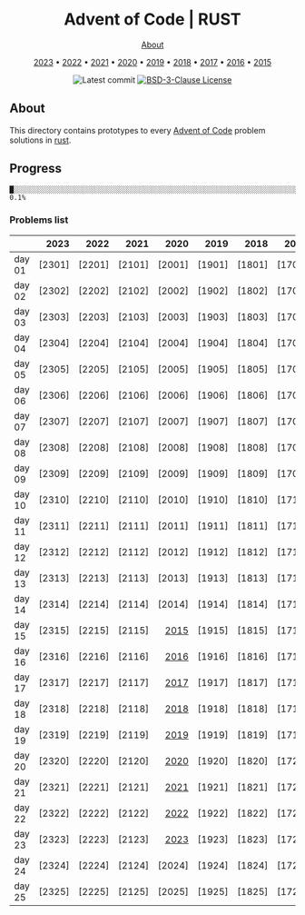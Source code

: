 <div align="center">

# Advent of Code | RUST

[About](#about)

[2023] • [2022] • [2021] • [2020] • [2019] • [2018] • [2017] • [2016] • [2015]

![Latest commit](https://img.shields.io/github/last-commit/damienpichard/aoc/main?style=for-the-badge)
[![BSD-3-Clause License](https://img.shields.io/badge/LICENSE-BSD--3--Clause-red?style=for-the-badge)](./LICENSE)

</div>


## About
This directory contains prototypes to every [Advent of Code] problem solutions in [rust].


## Progress
```
█░░░░░░░░░░░░░░░░░░░░░░░░░░░░░░░░░░░░░░░░░░░░░░░░░░░░░░░░░░░░░░░░░░░░░░░░░░░ 0.1%
```


### Problems list
|        |   2023 |   2022 |   2021 |   2020 |   2019 |   2018 |   2017 |   2016 |   2015 |
|--------|-------:|-------:|-------:|-------:|-------:|-------:|-------:|-------:|-------:|
| day 01 | [2301] | [2201] | [2101] | [2001] | [1901] | [1801] | [1701] | [1601] | [1501] |
| day 02 | [2302] | [2202] | [2102] | [2002] | [1902] | [1802] | [1702] | [1602] | [1502] |
| day 03 | [2303] | [2203] | [2103] | [2003] | [1903] | [1803] | [1703] | [1603] | [1503] |
| day 04 | [2304] | [2204] | [2104] | [2004] | [1904] | [1804] | [1704] | [1604] | [1504] |
| day 05 | [2305] | [2205] | [2105] | [2005] | [1905] | [1805] | [1705] | [1605] | [1505] |
| day 06 | [2306] | [2206] | [2106] | [2006] | [1906] | [1806] | [1706] | [1606] | [1506] |
| day 07 | [2307] | [2207] | [2107] | [2007] | [1907] | [1807] | [1707] | [1607] | [1507] |
| day 08 | [2308] | [2208] | [2108] | [2008] | [1908] | [1808] | [1708] | [1608] | [1508] |
| day 09 | [2309] | [2209] | [2109] | [2009] | [1909] | [1809] | [1709] | [1609] | [1509] |
| day 10 | [2310] | [2210] | [2110] | [2010] | [1910] | [1810] | [1710] | [1610] | [1510] |
| day 11 | [2311] | [2211] | [2111] | [2011] | [1911] | [1811] | [1711] | [1611] | [1511] |
| day 12 | [2312] | [2212] | [2112] | [2012] | [1912] | [1812] | [1712] | [1612] | [1512] |
| day 13 | [2313] | [2213] | [2113] | [2013] | [1913] | [1813] | [1713] | [1613] | [1513] |
| day 14 | [2314] | [2214] | [2114] | [2014] | [1914] | [1814] | [1714] | [1614] | [1514] |
| day 15 | [2315] | [2215] | [2115] | [2015] | [1915] | [1815] | [1715] | [1615] | [1515] |
| day 16 | [2316] | [2216] | [2116] | [2016] | [1916] | [1816] | [1716] | [1616] | [1516] |
| day 17 | [2317] | [2217] | [2117] | [2017] | [1917] | [1817] | [1717] | [1617] | [1517] |
| day 18 | [2318] | [2218] | [2118] | [2018] | [1918] | [1818] | [1718] | [1618] | [1518] |
| day 19 | [2319] | [2219] | [2119] | [2019] | [1919] | [1819] | [1719] | [1619] | [1519] |
| day 20 | [2320] | [2220] | [2120] | [2020] | [1920] | [1820] | [1720] | [1620] | [1520] |
| day 21 | [2321] | [2221] | [2121] | [2021] | [1921] | [1821] | [1721] | [1621] | [1521] |
| day 22 | [2322] | [2222] | [2122] | [2022] | [1922] | [1822] | [1722] | [1622] | [1522] |
| day 23 | [2323] | [2223] | [2123] | [2023] | [1923] | [1823] | [1723] | [1623] | [1523] |
| day 24 | [2324] | [2224] | [2124] | [2024] | [1924] | [1824] | [1724] | [1624] | [1524] |
| day 25 | [2325] | [2225] | [2125] | [2025] | [1925] | [1825] | [1725] | [1625] | [1525] |


[Advent of Code]: https://adventofcode.com/
[rust]: https://www.rust-lang.org/ 
[2023]: https://github.com/damienpichard/aoc/tree/main/rust/2023
[2022]: https://github.com/damienpichard/aoc/tree/main/rust/2022
[2021]: https://github.com/damienpichard/aoc/tree/main/rust/2021
[2020]: https://github.com/damienpichard/aoc/tree/main/rust/2020
[2019]: https://github.com/damienpichard/aoc/tree/main/rust/2019
[2018]: https://github.com/damienpichard/aoc/tree/main/rust/2018
[2017]: https://github.com/damienpichard/aoc/tree/main/rust/2017
[2016]: https://github.com/damienpichard/aoc/tree/main/rust/2016
[2015]: https://github.com/damienpichard/aoc/tree/main/rust/2015
